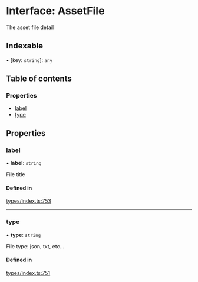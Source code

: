 # Interface: AssetFile

The asset file detail

## Indexable

▪ [key: `string`]: `any`

## Table of contents

### Properties

- [label](AssetFile.md#label)
- [type](AssetFile.md#type)

## Properties

### label

• **label**: `string`

File title

#### Defined in

[types/index.ts:753](https://github.com/nevermined-io/react-components/blob/7688b12/catalog/src/types/index.ts#L753)

___

### type

• **type**: `string`

File type: json, txt, etc...

#### Defined in

[types/index.ts:751](https://github.com/nevermined-io/react-components/blob/7688b12/catalog/src/types/index.ts#L751)
